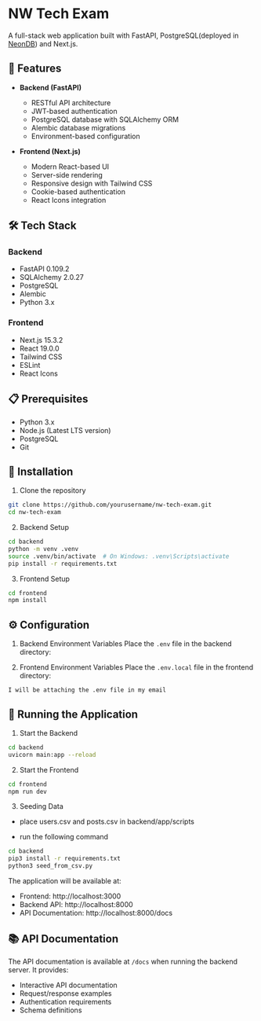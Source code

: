 # NW Tech Exam

A full-stack web application built with FastAPI, PostgreSQL(deployed in [NeonDB](https://neon.tech/)) and Next.js.

## 🚀 Features

- **Backend (FastAPI)**

  - RESTful API architecture
  - JWT-based authentication
  - PostgreSQL database with SQLAlchemy ORM
  - Alembic database migrations
  - Environment-based configuration

- **Frontend (Next.js)**
  - Modern React-based UI
  - Server-side rendering
  - Responsive design with Tailwind CSS
  - Cookie-based authentication
  - React Icons integration

## 🛠️ Tech Stack

### Backend

- FastAPI 0.109.2
- SQLAlchemy 2.0.27
- PostgreSQL
- Alembic
- Python 3.x

### Frontend

- Next.js 15.3.2
- React 19.0.0
- Tailwind CSS
- ESLint
- React Icons

## 📋 Prerequisites

- Python 3.x
- Node.js (Latest LTS version)
- PostgreSQL
- Git

## 🔧 Installation

1. Clone the repository

```bash
git clone https://github.com/yourusername/nw-tech-exam.git
cd nw-tech-exam
```

2. Backend Setup

```bash
cd backend
python -m venv .venv
source .venv/bin/activate  # On Windows: .venv\Scripts\activate
pip install -r requirements.txt
```

3. Frontend Setup

```bash
cd frontend
npm install
```

## ⚙️ Configuration

1. Backend Environment Variables
   Place the `.env` file in the backend directory:

2. Frontend Environment Variables
   Place the `.env.local` file in the frontend directory:

```
I will be attaching the .env file in my email
```

## 🚀 Running the Application

1. Start the Backend

```bash
cd backend
uvicorn main:app --reload
```

2. Start the Frontend

```bash
cd frontend
npm run dev
```

3. Seeding Data

- place users.csv and posts.csv in backend/app/scripts

- run the following command

```bash
cd backend
pip3 install -r requirements.txt
python3 seed_from_csv.py
```

The application will be available at:

- Frontend: http://localhost:3000
- Backend API: http://localhost:8000
- API Documentation: http://localhost:8000/docs

## 📚 API Documentation

The API documentation is available at `/docs` when running the backend server. It provides:

- Interactive API documentation
- Request/response examples
- Authentication requirements
- Schema definitions
